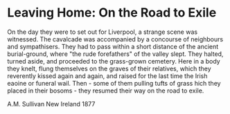 # Leaving Home: On the Road to Exile
On the day they were to set out for Liverpool, a strange scene was witnessed. The cavalcade was accompanied by a concourse of neighbours and sympathisers. They had to pass within a short distance of the ancient burial-ground, where "the rude forefathers" of the valley slept. They halted, turned aside, and proceeded to the grass-grown cemetery. Here in a body they knelt, flung themselves on the graves of their relatives, which they reverently kissed again and again, and raised for the last time the Irish eaoine or funeral wail. Then - some of them pulling tufts of grass hich they placed in their bosoms - they resumed their way on the road to exile.

A.M. Sullivan
New Ireland
1877

